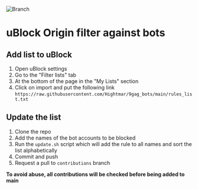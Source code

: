 ![Branch](https://img.shields.io/badge/branch-main-brightgreen)

# uBlock Origin filter against bots

## Add list to uBlock

1. Open uBlock settings
2. Go to the "Filter lists" tab
3. At the bottom of the page in the "My Lists" section
4. Click on import and put the following link `https://raw.githubusercontent.com/Hightmar/9gag_bots/main/rules_list.txt`

## Update the list

1. Clone the repo
2. Add the names of the bot accounts to be blocked
3. Run the `update.sh` script which will add the rule to all names and sort the list alphabetically
4. Commit and push
5. Request a pull to `contributions` branch

**To avoid abuse, all contributions will be checked before being added to main**